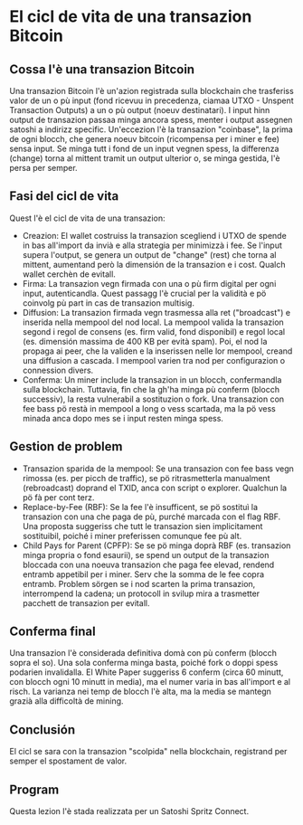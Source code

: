 # El cicl de vita de una transazion Bitcoin

## Cossa l'è una transazion Bitcoin
Una transazion Bitcoin l'è un'azion registrada sulla blockchain che trasferiss valor de un o pù input (fond ricevuu in precedenza, ciamaa UTXO - Unspent Transaction Outputs) a un o pù output (noeuv destinatari). 
I input hinn output de transazion passaa minga ancora spess, menter i output assegnen satoshi a indirizz specific. Un'eccezion l'è la transazion "coinbase", la prima de ogni blocch, che genera noeuv bitcoin (ricompensa per i miner e fee) sensa input. Se minga tutt i fond de un input vegnen spess, la differenza (change) torna al mittent tramit un output ulterior o, se minga gestida, l'è persa per semper.

## Fasi del cicl de vita
Quest l'è el cicl de vita de una transazion:

- Creazion: El wallet costruiss la transazion scegliend i UTXO de spende in bas all'import da invià e alla strategia per minimizzà i fee. Se l'input supera l'output, se genera un output de "change" (rest) che torna al mittent, aumentand però la dimensión de la transazion e i cost. Qualch wallet cerchèn de evitall.
- Firma: La transazion vegn firmada con una o pù firm digital per ogni input, autenticandla. Quest passagg l'è crucial per la validità e pö coinvolg pù part in cas de transazion multisig.
- Diffusion: La transazion firmada vegn trasmessa alla ret ("broadcast") e inserida nella mempool del nod local. La mempool valida la transazion segond i regol de consens (es. firm valid, fond disponibil) e regol local (es. dimensión massima de 400 KB per evità spam). Poi, el nod la propaga ai peer, che la validen e la inserissen nelle lor mempool, creand una diffusion a cascada. I mempool varien tra nod per configurazion o connession divers.
- Conferma: Un miner include la transazion in un blocch, confermandla sulla blockchain. Tuttavia, fin che la gh'ha minga pù conferm (blocch successiv), la resta vulnerabil a sostituzion o fork. Una transazion con fee bass pö restà in mempool a long o vess scartada, ma la pö vess minada anca dopo mes se i input resten minga spess.

## Gestion de problem
- Transazion sparida de la mempool: Se una transazion con fee bass vegn rimossa (es. per picch de traffic), se pö ritrasmetterla manualment (rebroadcast) doprand el TXID, anca con script o explorer. Qualchun la pö fà per cont terz.
- Replace-by-Fee (RBF): Se la fee l'è insufficent, se pö sostituì la transazion con una che paga de pù, purché marcada con el flag RBF. Una proposta suggeriss che tutt le transazion sien implicitament sostituibil, poiché i miner preferissen comunque fee pù alt.
- Child Pays for Parent (CPFP): Se se pö minga doprà RBF (es. transazion minga propria o fond esaurii), se spend un output de la transazion bloccada con una noeuva transazion che paga fee elevad, rendend entramb appetibil per i miner. Serv che la somma de le fee copra entramb. Problem sörgen se i nod scarten la prima transazion, interrompend la cadena; un protocoll in svilup mira a trasmetter pacchett de transazion per evitall.

## Conferma final
Una transazion l'è considerada definitiva domà con pù conferm (blocch sopra el so). Una sola conferma minga basta, poiché fork o doppi spess podarien invalidalla. El White Paper suggeriss 6 conferm (circa 60 minutt, con blocch ogni 10 minutt in media), ma el numer varia in bas all'import e al risch. La varianza nei temp de blocch l'è alta, ma la media se mantegn grazià alla difficoltà de mining.

## Conclusión
El cicl se sara con la transazion "scolpida" nella blockchain, registrand per semper el spostament de valor.

## Program
Questa lezion l'è stada realizzata per un Satoshi Spritz Connect. 